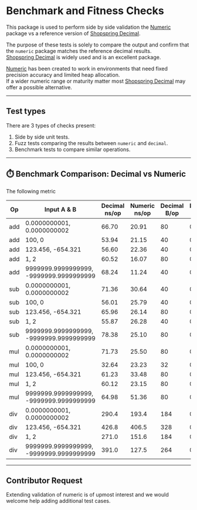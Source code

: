 # Benchmark and Fitness Checks

This package is used to perform side by side validation the 
[Numeric](github.com/nehemming/numeric) package vs a reference 
version of [Shopspring Decimal](https://github.com/shopspring/decimal).

The purpose of these tests is solely to compare the output and 
confirm that the `numeric` package matches the reference decimal results.  
[Shopspring Decimal](https://github.com/shopspring/decimal) is widely used and is an excellent package.

[Numeric](github.com/nehemming/numeric) has been created to work in environments that need fixed precision 
accuracy and limited heap allocation.   
If a wider numeric range or maturity matter most [Shopspring Decimal](https://github.com/shopspring/decimal)
may offer a possible alternative.    

---

## Test types

There are 3 types of checks present:

 1) Side by side unit tests.
 2) Fuzz tests comparing the results between `numeric` and `decimal`.
 3) Benchmark tests to compare similar operations.


--- 

## ⏱️ Benchmark Comparison: Decimal vs Numeric

The following metric

| Op  | Input A & B                                 | Decimal ns/op | Numeric ns/op | Decimal B/op | Numeric B/op | Decimal allocs/op | Numeric allocs/op |
|-----|---------------------------------------------|----------------|----------------|----------------|----------------|---------------------|---------------------|
| add | 0.0000000001, 0.0000000002                   | 66.70         | 20.91         | 80            | 0             | 2                   | 0                   |
| add | 100, 0                                       | 53.94         | 21.15         | 40            | 0             | 2                   | 0                   |
| add | 123.456, -654.321                            | 56.60         | 22.36         | 40            | 0             | 2                   | 0                   |
| add | 1, 2                                         | 60.52         | 16.07         | 80            | 0             | 2                   | 0                   |
| add | 9999999.9999999999, -9999999.9999999999      | 68.24         | 11.24         | 40            | 0             | 2                   | 0                   |
| sub | 0.0000000001, 0.0000000002                   | 71.36         | 30.64         | 40            | 0             | 2                   | 0                   |
| sub | 100, 0                                       | 56.01         | 25.79         | 40            | 0             | 2                   | 0                   |
| sub | 123.456, -654.321                            | 65.96         | 26.14         | 80            | 0             | 2                   | 0                   |
| sub | 1, 2                                         | 55.87         | 26.28         | 40            | 0             | 2                   | 0                   |
| sub | 9999999.9999999999, -9999999.9999999999      | 78.38         | 25.10         | 80            | 0             | 2                   | 0                   |
| mul | 0.0000000001, 0.0000000002                   | 71.73         | 25.50         | 80            | 0             | 2                   | 0                   |
| mul | 100, 0                                       | 32.64         | 23.23         | 32            | 0             | 1                   | 0                   |
| mul | 123.456, -654.321                            | 61.23         | 33.48         | 80            | 0             | 2                   | 0                   |
| mul | 1, 2                                         | 60.12         | 23.15         | 80            | 0             | 2                   | 0                   |
| mul | 9999999.9999999999, -9999999.9999999999      | 64.98         | 51.36         | 80            | 0             | 2                   | 0                   |
| div | 0.0000000001, 0.0000000002                   | 290.4         | 193.4         | 184           | 0             | 7                   | 0                   |
| div | 123.456, -654.321                            | 426.8         | 406.5         | 328           | 0             | 12                  | 0                   |
| div | 1, 2                                         | 271.0         | 151.6         | 184           | 0             | 7                   | 0                   |
| div | 9999999.9999999999, -9999999.9999999999      | 391.0         | 127.5         | 264           | 0             | 9                   | 0                   |
 
---

## Contributor Request

Extending validation of numeric is of upmost interest and we would welcome 
help adding additional test cases.
